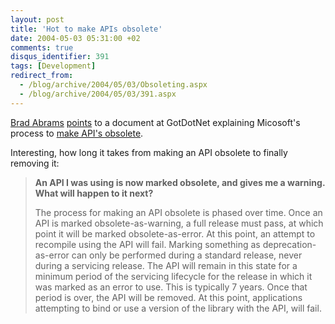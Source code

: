 ```yaml
---
layout: post
title: 'Hot to make APIs obsolete'
date: 2004-05-03 05:31:00 +02
comments: true
disqus_identifier: 391
tags: [Development]
redirect_from:
  - /blog/archive/2004/05/03/Obsoleting.aspx
  - /blog/archive/2004/05/03/391.aspx
---
```


[Brad Abrams](http://blogs.msdn.com/brada/) [points](http://blogs.msdn.com/brada/archive/2004/05/01/124548.aspx) to a document at GotDotNet explaining Micosoft's process to [make API's obsolete](http://www.gotdotnet.com/team/changeinfo/V2.0/obsoletefaq.aspx).

Interesting, how long it takes from making an API obsolete to finally removing it:

> **An API I was using is now marked obsolete, and gives me a warning. What will happen to it next?**
>
> The process for making an API obsolete is phased over time. Once an API is marked obsolete-as-warning, a full release must pass, at which point it will be marked obsolete-as-error. At this point, an attempt to recompile using the API will fail. Marking something as deprecation-as-error can only be performed during a standard release, never during a servicing release.
> The API will remain in this state for a minimum period of the servicing lifecycle for the release in which it was marked as an error to use. This is typically 7 years. Once that period is over, the API will be removed. At this point, applications attempting to bind or use a version of the library with the API, will fail.

